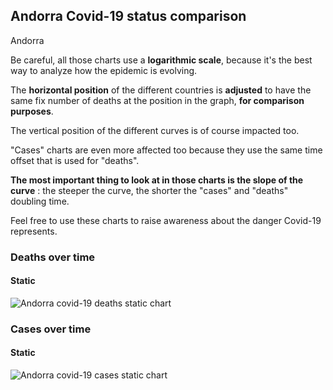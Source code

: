 ## Andorra Covid-19 status comparison 

Andorra



Be careful, all those charts use a **logarithmic scale**, because it's the best way to analyze how the epidemic is evolving.
 
The **horizontal position** of the different countries is **adjusted** to have the same fix number of deaths at the position in the graph, **for comparison purposes**.

The vertical position of the different curves is of course impacted too.

"Cases" charts are even more affected too because they use the same time offset that is used for "deaths".

**The most important thing to look at in those charts is the slope of the curve** : the steeper the curve, the shorter the "cases" and "deaths" doubling time.

Feel free to use these charts to raise awareness about the danger Covid-19 represents. 


 
### Deaths over time
 
#### Static
![Andorra covid-19 deaths static chart](https://raw.githubusercontent.com/madlag/coronavirus_study/master/notebooks/graphs/2020-03-29/countries/Andorra/2020-03-29_Andorra_deaths.png "Andorra covid-19 deaths static chart")   

 
### Cases over time
 
#### Static
![Andorra covid-19 cases static chart](https://raw.githubusercontent.com/madlag/coronavirus_study/master/notebooks/graphs/2020-03-29/countries/Andorra/2020-03-29_Andorra_cases.png "Andorra covid-19 cases static chart")   

